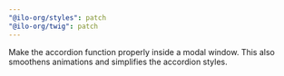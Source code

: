```yaml
---
"@ilo-org/styles": patch
"@ilo-org/twig": patch
---
```


Make the accordion function properly inside a modal window. This also smoothens animations and simplifies the accordion styles.

